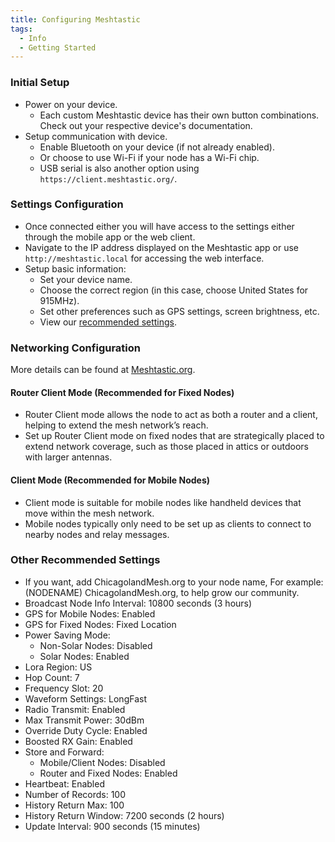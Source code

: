 ```yaml
---
title: Configuring Meshtastic
tags:
  - Info
  - Getting Started
---
```


### Initial Setup
   - Power on your device.
      - Each custom Meshtastic device has their own button combinations. Check out your respective device's documentation.
   - Setup communication with device.
      - Enable Bluetooth on your device (if not already enabled).
      - Or choose to use Wi-Fi if your node has a Wi-Fi chip.
      - USB serial is also another option using `https://client.meshtastic.org/`.

### Settings Configuration
   - Once connected either you will have access to the settings either through the mobile app or the web client.
   - Navigate to the IP address displayed on the Meshtastic app or use `http://meshtastic.local` for accessing the web interface.
   - Setup basic information:
     - Set your device name.
     - Choose the correct region (in this case, choose United States for 915MHz).
     - Set other preferences such as GPS settings, screen brightness, etc.
     - View our [recommended settings](#other-recommended-settings).

### Networking Configuration
More details can be found at [Meshtastic.org](https://meshtastic.org/docs/configuration/radio/device/).

#### Router Client Mode (Recommended for Fixed Nodes)
   - Router Client mode allows the node to act as both a router and a client, helping to extend the mesh network’s reach.
   - Set up Router Client mode on fixed nodes that are strategically placed to extend network coverage, such as those placed in attics or outdoors with larger antennas.

#### Client Mode (Recommended for Mobile Nodes)
   - Client mode is suitable for mobile nodes like handheld devices that move within the mesh network.
   - Mobile nodes typically only need to be set up as clients to connect to nearby nodes and relay messages.

### Other Recommended Settings
- If you want, add ChicagolandMesh.org to your node name, For example: (NODENAME) ChicagolandMesh.org, to help grow our community.
- Broadcast Node Info Interval: 10800 seconds (3 hours)
- GPS for Mobile Nodes: Enabled
- GPS for Fixed Nodes: Fixed Location
- Power Saving Mode:
    - Non-Solar Nodes: Disabled
    - Solar Nodes: Enabled
- Lora Region: US
- Hop Count: 7
- Frequency Slot: 20
- Waveform Settings: LongFast
- Radio Transmit: Enabled
- Max Transmit Power: 30dBm
- Override Duty Cycle: Enabled
- Boosted RX Gain: Enabled
- Store and Forward:
    - Mobile/Client Nodes: Disabled
    - Router and Fixed Nodes: Enabled
- Heartbeat: Enabled
- Number of Records: 100
- History Return Max: 100
- History Return Window: 7200 seconds (2 hours)
- Update Interval: 900 seconds (15 minutes)
